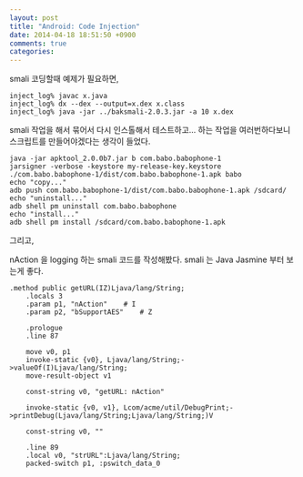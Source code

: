```yaml
---
layout: post
title: "Android: Code Injection"
date: 2014-04-18 18:51:50 +0900
comments: true
categories: 
---
```


smali 코딩할때 예제가 필요하면,

    inject_log% javac x.java
    inject_log% dx --dex --output=x.dex x.class
    inject_log% java -jar ../baksmali-2.0.3.jar -a 10 x.dex

smali 작업을 해서 묶어서 다시 인스톨해서 테스트하고... 하는 작업을 여러번하다보니 스크립트를 만들어야겠다는 생각이 들었다.

    java -jar apktool_2.0.0b7.jar b com.babo.babophone-1
    jarsigner -verbose -keystore my-release-key.keystore ./com.babo.babophone-1/dist/com.babo.babophone-1.apk babo
    echo "copy..."
    adb push com.babo.babophone-1/dist/com.babo.babophone-1.apk /sdcard/
    echo "uninstall..."
    adb shell pm uninstall com.babo.babophone
    echo "install..."
    adb shell pm install /sdcard/com.babo.babophone-1.apk

그리고,

nAction 을 logging 하는 smali 코드를 작성해봤다. smali 는 Java Jasmine 부터 보는게 좋다.

    .method public getURL(IZ)Ljava/lang/String;
        .locals 3
        .param p1, "nAction"    # I
        .param p2, "bSupportAES"    # Z

        .prologue
        .line 87

        move v0, p1
        invoke-static {v0}, Ljava/lang/String;->valueOf(I)Ljava/lang/String;
        move-result-object v1

        const-string v0, "getURL: nAction"

        invoke-static {v0, v1}, Lcom/acme/util/DebugPrint;->printDebug(Ljava/lang/String;Ljava/lang/String;)V

        const-string v0, ""

        .line 89
        .local v0, "strURL":Ljava/lang/String;
        packed-switch p1, :pswitch_data_0
